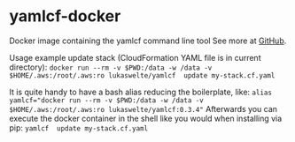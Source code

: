 # yamlcf-docker
Docker image containing the yamlcf command line tool
See more at [GitHub](https://github.com/komoot/yamlcf).

Usage example update stack (CloudFormation YAML file is in current directory):
`docker run --rm -v $PWD:/data -w /data -v $HOME/.aws:/root/.aws:ro lukaswelte/yamlcf  update my-stack.cf.yaml`

It is quite handy to have a bash alias reducing the boilerplate, like:
`alias yamlcf="docker run --rm -v $PWD:/data -w /data -v $HOME/.aws:/root/.aws:ro lukaswelte/yamlcf:0.3.4"`
Afterwards you can execute the docker container in the shell like you would when installing via pip:
`yamlcf  update my-stack.cf.yaml`

